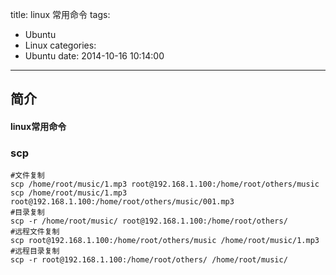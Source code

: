 title: linux 常用命令
tags:
  - Ubuntu
  - Linux
categories:
  - Ubuntu
date: 2014-10-16 10:14:00
---
## 简介
#### linux常用命令
### scp
```shell
#文件复制
scp /home/root/music/1.mp3 root@192.168.1.100:/home/root/others/music
scp /home/root/music/1.mp3 root@192.168.1.100:/home/root/others/music/001.mp3
#目录复制
scp -r /home/root/music/ root@192.168.1.100:/home/root/others/
#远程文件复制
scp root@192.168.1.100:/home/root/others/music /home/root/music/1.mp3
#远程目录复制
scp -r root@192.168.1.100:/home/root/others/ /home/root/music/
```
